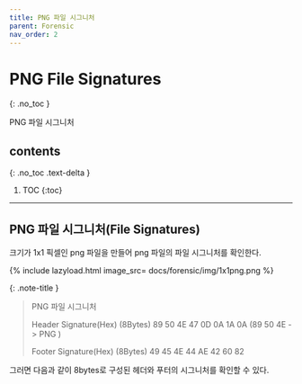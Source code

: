 ```yaml
---
title: PNG 파일 시그니처
parent: Forensic
nav_order: 2
---
```


# PNG File Signatures
{: .no_toc }

PNG 파일 시그니처

## contents
{: .no_toc .text-delta }

1. TOC
{:toc}

---

## PNG 파일 시그니처(File Signatures)
크기가 1x1 픽셀인 png 파일을 만들어 png 파일의 파일 시그니처를 확인한다.

{% include lazyload.html image_src= docs/forensic/img/1x1png.png %}



{: .note-title }
> PNG 파일 시그니처
>
> Header Signature(Hex)        (8Bytes)
> 89 50 4E 47 0D 0A 1A 0A        (89 50 4E -> PNG )
>
> Footer Signature(Hex)        (8Bytes)
> 49 45 4E 44 AE 42 60 82

그러면 다음과 같이 8bytes로 구성된 헤더와 푸터의 시그니처를 확인할 수 있다.

